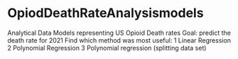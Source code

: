 # OpiodDeathRateAnalysismodels
Analytical Data Models representing US Opioid Death rates 
  Goal:
    predict the death rate for 2021
    Find which method was most useful:
     1 Linear Regression
     2 Polynomial Regression
     3 Polynomial regression (splitting data set)

